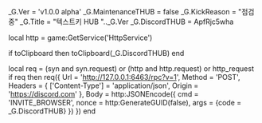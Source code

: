 _G.Ver = 'v1.0.0 alpha'
_G.MaintenanceTHUB = false
_G.KickReason = "점검중"
_G.Title = "텍스트키 HUB ".._G.Ver
_G.DiscordTHUB = ApfRjc5wha

local http = game:GetService('HttpService') 

if toClipboard then
	toClipboard(_G.DiscordTHUB)
end

local req = (syn and syn.request) or (http and http.request) or http_request
if req then
	req({
		Url = 'http://127.0.0.1:6463/rpc?v=1',
		Method = 'POST',
		Headers = {
			['Content-Type'] = 'application/json',
			Origin = 'https://discord.com'
		},
		Body = http:JSONEncode({
			cmd = 'INVITE_BROWSER',
			nonce = http:GenerateGUID(false),
			args = {code = _G.DiscordTHUB}
		})
	})
end
